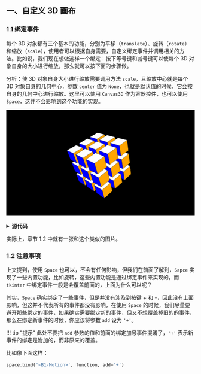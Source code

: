 一、自定义 3D 画布
-----------------

### 1.1 绑定事件

每个 3D 对象都有三个基本的功能，分别为平移（`translate`）、旋转（`rotate`）和缩放（`scale`），使用者可以根据自身需要，自定义绑定事件并调用相关的方法。比如说，我们现在想做这样一个绑定：按下等号键和减号键可以使每个 3D 对象自身的大小进行缩放，那么就可以按下面的步骤做。

分析：使 3D 对象自身大小进行缩放需要调用方法 `scale`，且缩放中心就是每个 3D 对象自身的几何中心，参数 `center` 值为 `None`，也就是默认值的时候，它会按自身的几何中心进行缩放。这里可以使用 `Canvas3D` 作为容器控件，也可以使用 `Space`，这并不会影响到这个功能的实现。

![png](images/7.4-1.1-1.png)

<details><summary><b>源代码</b></summary>

```python
import tkintertools as tkt
from tkintertools import tools_3d as t3d

root = tkt.Tk('Bind Event', 1280, 720)
space = t3d.Space(root, 1280, 720, 0, 0, bg='black')

for a in -100, 0, 100:
    for b in -100, 0, 100:
        for c in -100, 0, 100:
            t3d.Cuboid(space, a - 50, b - 50, c - 50, 100, 100, 100,  # 创建正方体
                       color_fill_up='white', color_fill_down='yellow', color_fill_left='red',
                       color_fill_right='orange', color_fill_front='blue', color_fill_back='green')
space.space_sort()


def scale(event):
    """ 缩放事件 """
    k = 1.05 if event.keysym == 'equal' else 0.95 if event.keysym == 'minus' else 1  # 缩放比率
    for geo in space.geos():
        geo.scale(k, k, k)
        geo.update()
    space.space_sort()


root.bind('<Key-equal>', scale)  # 绑定等号按键
root.bind('<Key-minus>', scale)  # 绑定减号按键
root.mainloop()
```

</details>

实际上，章节 1.2 中就有一张和这个类似的图片。

### 1.2 注意事项

上文提到，使用 `Space` 也可以，不会有任何影响，但我们在前面了解到，`Sapce` 实现了一些内置功能，比如旋转，这些内置功能是通过绑定事件来实现的，而 `tkinter` 中绑定事件一般是会覆盖前面的，上面为什么可以呢？

其实，`Space` 确实绑定了一些事件，但是并没有涉及到按键 + 和 -，因此没有上面影响，但这并不代表所有的事件都没有影响，在使用 `Space` 的时候，我们尽量要避开那些绑定的事件，如果确实需要绑定新的事件，但又不想覆盖掉旧的的事件，那么在绑定新事件的时候，你应该将参数 `add` 设为 `'+'`。

!!! tip "提示"
    此处不要把 `add` 参数的值和前面的绑定加号事件混淆了，`'+'` 表示新事件的绑定是附加的，而非原来的覆盖。

比如像下面这样：

```python
space.bind('<B1-Motion>', function, add='+')
```
